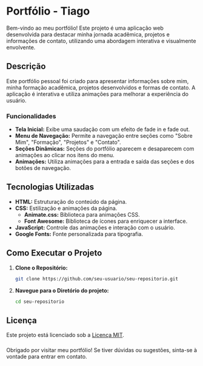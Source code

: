 # Portfólio - Tiago

Bem-vindo ao meu portfólio! Este projeto é uma aplicação web desenvolvida para destacar minha jornada acadêmica, projetos e informações de contato, utilizando uma abordagem interativa e visualmente envolvente.

## Descrição

Este portfólio pessoal foi criado para apresentar informações sobre mim, minha formação acadêmica, projetos desenvolvidos e formas de contato. A aplicação é interativa e utiliza animações para melhorar a experiência do usuário.

### Funcionalidades

- **Tela Inicial:** Exibe uma saudação com um efeito de fade in e fade out.
- **Menu de Navegação:** Permite a navegação entre seções como "Sobre Mim", "Formação", "Projetos" e "Contato".
- **Seções Dinâmicas:** Seções do portfólio aparecem e desaparecem com animações ao clicar nos itens do menu.
- **Animações:** Utiliza animações para a entrada e saída das seções e dos botões de navegação.

## Tecnologias Utilizadas

- **HTML:** Estruturação do conteúdo da página.
- **CSS:** Estilização e animações da página.
  - **Animate.css:** Biblioteca para animações CSS.
  - **Font Awesome:** Biblioteca de ícones para enriquecer a interface.
- **JavaScript:** Controle das animações e interação com o usuário.
- **Google Fonts:** Fonte personalizada para tipografia.

## Como Executar o Projeto

1. **Clone o Repositório:**
   ```bash
   git clone https://github.com/seu-usuario/seu-repositorio.git

2. **Navegue para o Diretório do projeto:**
   ```bash
   cd seu-repositorio
## Licença 
Este projeto está licenciado sob a [Licença MIT](LICENSE).

### 
Obrigado por visitar meu portfólio! Se tiver dúvidas ou sugestões, sinta-se à vontade para entrar em contato.




